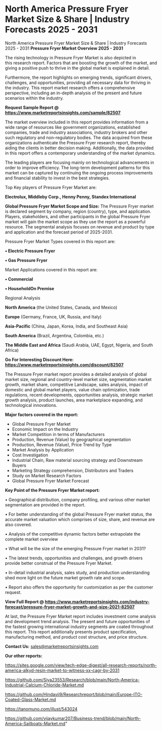 # North America Pressure Fryer Market Size & Share | Industry Forecasts 2025 - 2031
North America Pressure Fryer Market Size & Share | Industry Forecasts 2025 - 2031
<Strong> Pressure Fryer Market Overview 2025 - 2031</strong>

The rising technology in Pressure Fryer Market is also depicted in this research report. Factors that are boosting the growth of the market, and giving a positive push to thrive in the global market is explained in detail.

Furthermore, the report highlights on emerging trends, significant drivers, challenges, and opportunities, providing all necessary data for thriving in the industry. This report market research offers a comprehensive perspective, including an in-depth analysis of the present and future scenarios within the industry.

<strong>Request Sample Report @ <a href=https://www.marketreportsinsights.com/sample/82507>https://www.marketreportsinsights.com/sample/82507</a></strong>

The market overview included in this report provides information from a wide range of resources like government organizations, established companies, trade and industry associations, industry brokers and other such regulatory and non-regulatory bodies. The data acquired from these organizations authenticate the Pressure Fryer research report, thereby aiding the clients in better decision making. Additionally, the data provided in this report offers a contemporary understanding of the market dynamics.

The leading players are focusing mainly on technological advancements in order to improve efficiency. The long-term development patterns for this market can be captured by continuing the ongoing process improvements and financial stability to invest in the best strategies.

Top Key players of Pressure Fryer Market are:

<strong>Electrolux, Middleby Corp., Henny Penny, Standex International</strong>

<strong><b>Global Pressure Fryer Market Scope and Size:</b></strong>
The Pressure Fryer market is declared segment by company, region (country), type, and application. Players, stakeholders, and other participants in the global Pressure Fryer market will gain the market scope as they use the report as a powerful resource. The segmental analysis focuses on revenue and product by type and application and the forecast period of 2025-2031.

Pressure Fryer Market Types covered in this report are:

<strong>• Electric Pressure Fryer

• Gas Pressure Fryer</strong>

Market Applications covered in this report are:

<strong>• Commercial

• HouseholdOn Premise</strong> 

Regional Analysis

<strong>North America</strong> (the United States, Canada, and Mexico)

<strong>Europe</strong> (Germany, France, UK, Russia, and Italy)

<strong>Asia-Pacific</strong> (China, Japan, Korea, India, and Southeast Asia)

<strong>South America</strong> (Brazil, Argentina, Colombia, etc.)

<strong>The Middle East and Africa</strong> (Saudi Arabia, UAE, Egypt, Nigeria, and South Africa)

<strong>Go For Interesting Discount Here: <a href=https://www.marketreportsinsights.com/discount/82507>https://www.marketreportsinsights.com/discount/82507</a></strong>

The Pressure Fryer market report provides a detailed analysis of global market size, regional and country-level market size, segmentation market growth, market share, competitive Landscape, sales analysis, impact of domestic and global market players, value chain optimization, trade regulations, recent developments, opportunities analysis, strategic market growth analysis, product launches, area marketplace expanding, and technological innovations.

<strong><b>Major factors covered in the report:</b></strong>
<ul>
  <li>Global Pressure Fryer Market </li>
  <li>Economic Impact on the Industry</li>
  <li>Market Competition in terms of Manufacturers</li>
  <li>Production, Revenue (Value) by geographical segmentation</li>
  <li>Production, Revenue (Value), Price Trend by Type</li>
  <li>Market Analysis by Application</li>
  <li>Cost Investigation</li>
  <li>Industrial Chain, Raw material sourcing strategy and Downstream Buyers</li>
  <li>Marketing Strategy comprehension, Distributors and Traders</li>
  <li>Study on Market Research Factors</li>
  <li>Global Pressure Fryer Market Forecast</li>
</ul>

<strong><b>Key Point of the Pressure Fryer Market report:</b></strong>

• Geographical distribution, company profiling, and various other market segmentation are provided in the report.

• For better understanding of the global Pressure Fryer market status, the accurate market valuation which comprises of size, share, and revenue are also covered.

• Analysis of the competitive dynamic factors better extrapolate the complete market overview

• What will be the size of the emerging Pressure Fryer market in 2031?

• The latest trends, opportunities and challenges, and growth drivers provide better construal of the Pressure Fryer Market.

• In-detail industrial analysis, sales study, and production understanding shed more light on the future market growth rate and scope.

• Report also offers the opportunity for customization as per the customer request.

<strong><b>View Full Report @ <a href=https://www.marketreportsinsights.com/industry-forecast/pressure-fryer-market-growth-and-size-2021-82507>https://www.marketreportsinsights.com/industry-forecast/pressure-fryer-market-growth-and-size-2021-82507</a></b></strong>


At last, the Pressure Fryer Market report includes investment come analysis and development trend analysis. The present and future opportunities of the fastest growing international industry segments are coated throughout this report. This report additionally presents product specification, manufacturing method, and product cost structure, and price structure.

<strong>Contact Us:</strong>
sales@marketreportsinsights.com

<strong>Our other reports:</strong>

<a href=https://sites.google.com/view/tech-edge-digest/all-research-reports/north-america-alkyd-resin-market-to-witness-xx-cagr-by-2031>https://sites.google.com/view/tech-edge-digest/all-research-reports/north-america-alkyd-resin-market-to-witness-xx-cagr-by-2031</a>

<a href=https://github.com/Siya23553/Research/blob/main/North-America-Industrial-Calcium-Chloride-Market.md>https://github.com/Siya23553/Research/blob/main/North-America-Industrial-Calcium-Chloride-Market.md</a>

<a href=https://github.com/Hindavii9/Researchreport/blob/main/Europe-ITO-Coated-Glass-Market.md>https://github.com/Hindavii9/Researchreport/blob/main/Europe-ITO-Coated-Glass-Market.md</a>

<a href=https://tanomuno.com/illust/543024>https://tanomuno.com/illust/543024</a>

<a href=https://github.com/vijaykumar207/Business-trend/blob/main/North-America-Sailboats-Market.md>https://github.com/vijaykumar207/Business-trend/blob/main/North-America-Sailboats-Market.md</a>"
